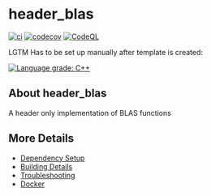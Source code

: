 # header_blas

[![ci](https://github.com/dabraude/header_blas/actions/workflows/ci.yml/badge.svg)](https://github.com/dabraude/header_blas/actions/workflows/ci.yml)
[![codecov](https://codecov.io/gh/dabraude/header_blas/branch/main/graph/badge.svg)](https://codecov.io/gh/dabraude/header_blas)
[![CodeQL](https://github.com/dabraude/header_blas/actions/workflows/codeql-analysis.yml/badge.svg)](https://github.com/dabraude/header_blas/actions/workflows/codeql-analysis.yml)

LGTM Has to be set up manually after template is created:

[![Language grade: C++](https://img.shields.io/lgtm/grade/cpp/github/dabraude/header_blas)](https://lgtm.com/projects/g/dabraude/header_blas/context:cpp)

## About header_blas
A header only implementation of BLAS functions


## More Details

 * [Dependency Setup](README_dependencies.md)
 * [Building Details](README_building.md)
 * [Troubleshooting](README_troubleshooting.md)
 * [Docker](README_docker.md)
